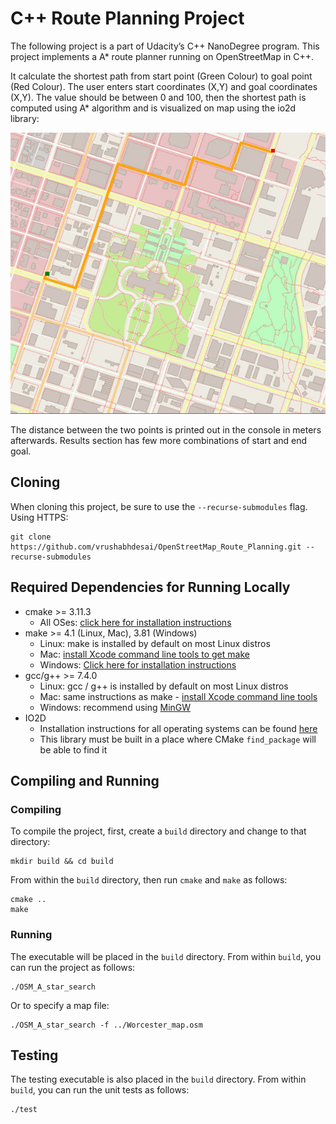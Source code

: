 # C++ Route Planning Project

The following project is a part of Udacity’s C++ NanoDegree program. This project implements a A* route planner running on OpenStreetMap in C++.

It calculate the shortest path from start point (Green Colour) to goal point (Red Colour). The user enters start coordinates (X,Y) and goal coordinates (X,Y). The value should be between 0 and 100, then the shortest path is computed using A* algorithm and is visualized on map using the io2d library:

<img src="map.png" width="600" height="450"/>

The distance between the two points is printed out in the console in meters afterwards. Results section has few more combinations of start and end goal. 

## Cloning

When cloning this project, be sure to use the `--recurse-submodules` flag. Using HTTPS:
```
git clone https://github.com/vrushabhdesai/OpenStreetMap_Route_Planning.git --recurse-submodules
```

## Required Dependencies for Running Locally
* cmake >= 3.11.3
  * All OSes: [click here for installation instructions](https://cmake.org/install/)
* make >= 4.1 (Linux, Mac), 3.81 (Windows)
  * Linux: make is installed by default on most Linux distros
  * Mac: [install Xcode command line tools to get make](https://developer.apple.com/xcode/features/)
  * Windows: [Click here for installation instructions](http://gnuwin32.sourceforge.net/packages/make.htm)
* gcc/g++ >= 7.4.0
  * Linux: gcc / g++ is installed by default on most Linux distros
  * Mac: same instructions as make - [install Xcode command line tools](https://developer.apple.com/xcode/features/)
  * Windows: recommend using [MinGW](http://www.mingw.org/)
* IO2D
  * Installation instructions for all operating systems can be found [here](https://github.com/cpp-io2d/P0267_RefImpl/blob/master/BUILDING.md)
  * This library must be built in a place where CMake `find_package` will be able to find it

## Compiling and Running

### Compiling
To compile the project, first, create a `build` directory and change to that directory:
```
mkdir build && cd build
```
From within the `build` directory, then run `cmake` and `make` as follows:
```
cmake ..
make
```
### Running
The executable will be placed in the `build` directory. From within `build`, you can run the project as follows:
```
./OSM_A_star_search
```
Or to specify a map file:
```
./OSM_A_star_search -f ../Worcester_map.osm
```

## Testing

The testing executable is also placed in the `build` directory. From within `build`, you can run the unit tests as follows:
```
./test
```

